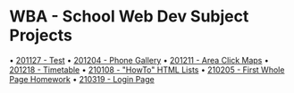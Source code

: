 # WBA - School Web Dev Subject Projects
• [201127 - Test](https://michalwinter.github.io/WBA/201127/index.html)
• [201204 - Phone Gallery](https://michalwinter.github.io/WBA/201204/index.html)
• [201211 - Area Click Maps](https://michalwinter.github.io/WBA/201211/index.html)
• [201218 - Timetable](https://michalwinter.github.io/WBA/201218/index.html)
• [210108 - "HowTo" HTML Lists](https://michalwinter.github.io/WBA/210108/index.html)
• [210205 - First Whole Page Homework](https://michalwinter.github.io/WBA/210205/index.html)
• [210319 - Login Page](https://michalwinter.github.io/WBA/210319/index.html)
